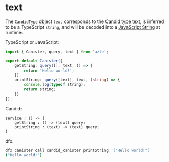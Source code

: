 # text

The `CandidType` object `text` corresponds to the [Candid type text](https://internetcomputer.org/docs/current/references/candid-ref#type-text), is inferred to be a TypeScript `string`, and will be decoded into a [JavaScript String](https://developer.mozilla.org/en-US/docs/Web/JavaScript/Reference/Global_Objects/String) at runtime.

TypeScript or JavaScript:

```typescript
import { Canister, query, text } from 'azle';

export default Canister({
    getString: query([], text, () => {
        return 'Hello world!';
    }),
    printString: query([text], text, (string) => {
        console.log(typeof string);
        return string;
    })
});
```

Candid:

```
service : () -> {
    getString : () -> (text) query;
    printString : (text) -> (text) query;
}
```

dfx:

```bash
dfx canister call candid_canister printString '("Hello world!")'
("Hello world!")
```
